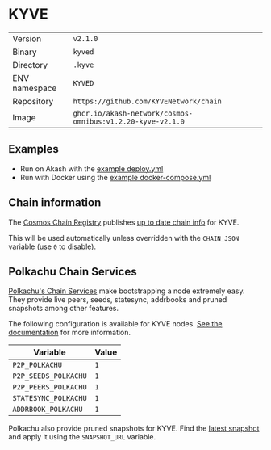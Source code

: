 # KYVE

| | |
|---|---|
|Version|`v2.1.0`|
|Binary|`kyved`|
|Directory|`.kyve`|
|ENV namespace|`KYVED`|
|Repository|`https://github.com/KYVENetwork/chain`|
|Image|`ghcr.io/akash-network/cosmos-omnibus:v1.2.20-kyve-v2.1.0`|

## Examples

- Run on Akash with the [example deploy.yml](./deploy.yml)
- Run with Docker using the [example docker-compose.yml](./docker-compose.yml)

## Chain information

The [Cosmos Chain Registry](https://github.com/cosmos/chain-registry) publishes [up to date chain info](https://raw.githubusercontent.com/cosmos/chain-registry/master/kyve/chain.json) for KYVE.

This will be used automatically unless overridden with the `CHAIN_JSON` variable (use `0` to disable).

## Polkachu Chain Services

[Polkachu's Chain Services](https://www.polkachu.com/networks/kyve) make bootstrapping a node extremely easy. They provide live peers, seeds, statesync, addrbooks and pruned snapshots among other features.

The following configuration is available for KYVE nodes. [See the documentation](../README.md#polkachu-services) for more information.

|Variable|Value|
|---|---|
|`P2P_POLKACHU`|`1`|
|`P2P_SEEDS_POLKACHU`|`1`|
|`P2P_PEERS_POLKACHU`|`1`|
|`STATESYNC_POLKACHU`|`1`|
|`ADDRBOOK_POLKACHU`|`1`|

Polkachu also provide pruned snapshots for KYVE. Find the [latest snapshot](https://polkachu.com/tendermint_snapshots/kyve) and apply it using the `SNAPSHOT_URL` variable.

